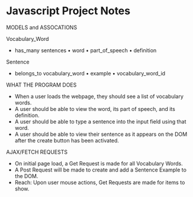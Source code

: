 # Javascript Project Notes

MODELS and ASSOCATIONS

Vocabulary_Word

- has_many sentences
  • word
  • part_of_speech
  • definition

Sentence

- belongs_to vocabulary_word
  • example
  • vocabulary_word_id

WHAT THE PROGRAM DOES

- When a user loads the webpage, they should see a list of vocabulary words.
- A user should be able to view the word, its part of speech, and its definition.
- A user should be able to type a sentence into the input field using that word.
- A user should be able to view their sentence as it appears on the DOM after the create button has been activated.

AJAX/FETCH REQUESTS

- On initial page load, a Get Request is made for all Vocabulary Words.
- A Post Request will be made to create and add a Sentence Example to the DOM.
- Reach: Upon user mouse actions, Get Requests are made for items to show.

